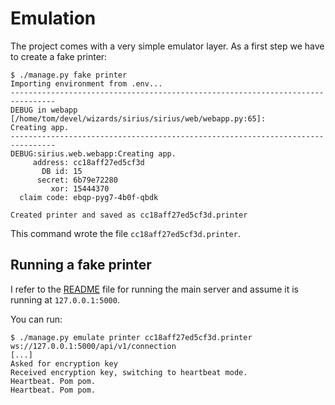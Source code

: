 # Emulation

The project comes with a very simple emulator layer. As a first step
we have to create a fake printer:

```console
$ ./manage.py fake printer
Importing environment from .env...
--------------------------------------------------------------------------------
DEBUG in webapp [/home/tom/devel/wizards/sirius/sirius/web/webapp.py:65]:
Creating app.
--------------------------------------------------------------------------------
DEBUG:sirius.web.webapp:Creating app.
     address: cc18aff27ed5cf3d
       DB id: 15
      secret: 6b79e72280
         xor: 15444370
  claim code: ebqp-pyg7-4b0f-qbdk

Created printer and saved as cc18aff27ed5cf3d.printer
```

This command wrote the file `cc18aff27ed5cf3d.printer`.

## Running a fake printer

I refer to the [README](README.md) file for running the main server
and assume it is running at `127.0.0.1:5000`.

You can run:

```console
$ ./manage.py emulate printer cc18aff27ed5cf3d.printer ws://127.0.0.1:5000/api/v1/connection
[...]
Asked for encryption key
Received encryption key, switching to heartbeat mode.
Heartbeat. Pom pom.
Heartbeat. Pom pom.
```
